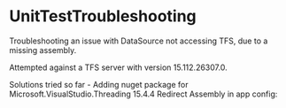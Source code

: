 # UnitTestTroubleshooting
Troubleshooting an issue with DataSource not accessing TFS, due to a missing assembly.

Attempted against a TFS server with version 15.112.26307.0.

Solutions tried so far -
Adding nuget package for Microsoft.VisualStudio.Threading 15.4.4
Redirect Assembly in app config: 
 <dependentAssembly>
        <assemblyIdentity name="Microsoft.VisualStudio.Threading" publicKeyToken="b03f5f7f11d50a3a"/>
        <bindingRedirect oldVersion="15.0.0.0-15.3.0.0" newVersion="15.3.0.0"/>
      </dependentAssembly>
